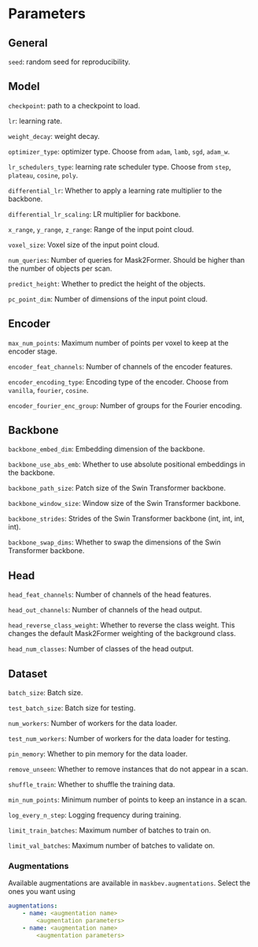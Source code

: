 # Parameters

## General

`seed`: random seed for reproducibility.

## Model

`checkpoint`: path to a checkpoint to load.

`lr`: learning rate.

`weight_decay`: weight decay.

`optimizer_type`: optimizer type. Choose from `adam`, `lamb`, `sgd`, `adam_w`.

`lr_schedulers_type`: learning rate scheduler type. Choose from `step`, `plateau`, `cosine`, `poly`.

`differential_lr`: Whether to apply a learning rate multiplier to the backbone.

`differential_lr_scaling`: LR multiplier for backbone.

`x_range`, `y_range`, `z_range`: Range of the input point cloud.

`voxel_size`: Voxel size of the input point cloud.

`num_queries`: Number of queries for Mask2Former. Should be higher than the number of objects per scan.

`predict_height`: Whether to predict the height of the objects.

`pc_point_dim`: Number of dimensions of the input point cloud.

## Encoder

`max_num_points`: Maximum number of points per voxel to keep at the encoder stage.

`encoder_feat_channels`: Number of channels of the encoder features.

`encoder_encoding_type`: Encoding type of the encoder. Choose from `vanilla`, `fourier`, `cosine`.

`encoder_fourier_enc_group`: Number of groups for the Fourier encoding.

## Backbone

`backbone_embed_dim`: Embedding dimension of the backbone.

`backbone_use_abs_emb`: Whether to use absolute positional embeddings in the backbone.

`backbone_path_size`: Patch size of the Swin Transformer backbone.

`backbone_window_size`: Window size of the Swin Transformer backbone.

`backbone_strides`: Strides of the Swin Transformer backbone (int, int, int, int).

`backbone_swap_dims`: Whether to swap the dimensions of the Swin Transformer backbone.

## Head

`head_feat_channels`: Number of channels of the head features.

`head_out_channels`: Number of channels of the head output.

`head_reverse_class_weight`: Whether to reverse the class weight. This changes the default Mask2Former weighting of the
background class.

`head_num_classes`: Number of classes of the head output.

## Dataset
`batch_size`: Batch size.

`test_batch_size`: Batch size for testing.

`num_workers`: Number of workers for the data loader.

`test_num_workers`: Number of workers for the data loader for testing.

`pin_memory`: Whether to pin memory for the data loader.

`remove_unseen`: Whether to remove instances that do not appear in a scan.

`shuffle_train`: Whether to shuffle the training data.

`min_num_points`: Minimum number of points to keep an instance in a scan.

`log_every_n_step`: Logging frequency during training.

`limit_train_batches`: Maximum number of batches to train on.

`limit_val_batches`: Maximum number of batches to validate on.

### Augmentations

Available augmentations are available in `maskbev.augmentations`.
Select the ones you want using

```yaml
augmentations:
    - name: <augmentation name>
        <augmentation parameters>
    - name: <augmentation name>
        <augmentation parameters>
```

